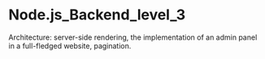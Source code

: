 # Node.js_Backend_level_3
Architecture: server-side rendering, the implementation of an admin panel in a full-fledged website, pagination.
